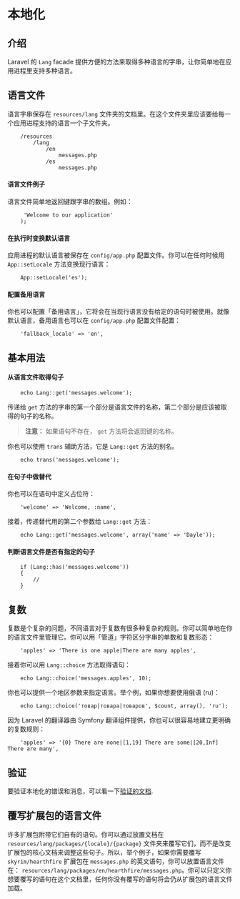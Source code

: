 # 本地化


## 介绍

Laravel 的 `Lang` facade 提供方便的方法来取得多种语言的字串，让你简单地在应用进程里支持多种语言。

## 语言文件

语言字串保存在 `resources/lang` 文件夹的文档里。在这个文件夹里应该要给每一个应用进程支持的语言一个子文件夹。

```
    /resources
        /lang
            /en
                messages.php
            /es
                messages.php
```

#### 语言文件例子

语言文件简单地返回键跟字串的数组。例如：

```
     'Welcome to our application'
    );
```

#### 在执行时变换默认语言

应用进程的默认语言被保存在 `config/app.php` 配置文件。你可以在任何时候用 `App::setLocale` 方法变换现行语言：

```
    App::setLocale('es');
```

#### 配置备用语言

你也可以配置「备用语言」，它将会在当现行语言没有给定的语句时被使用。就像默认语言，备用语言也可以在 `config/app.php` 配置文件配置：

```
    'fallback_locale' => 'en',
```

## 基本用法

#### 从语言文件取得句子

```
    echo Lang::get('messages.welcome');
```

传递给 `get` 方法的字串的第一个部分是语言文件的名称，第二个部分是应该被取得的句子的名称。

> **注意：** 如果语句不存在， `get` 方法将会返回键的名称。

你也可以使用 `trans` 辅助方法，它是 `Lang::get` 方法的别名。

```
    echo trans('messages.welcome');
```

#### 在句子中做替代

你也可以在语句中定义占位符：

```
    'welcome' => 'Welcome, :name',
```
接着，传递替代用的第二个参数给 `Lang::get` 方法：

```
    echo Lang::get('messages.welcome', array('name' => 'Dayle'));
```

#### 判断语言文件是否有指定的句子

```
    if (Lang::has('messages.welcome'))
    {
        //
    }
```

## 复数

复数是个复杂的问题，不同语言对于复数有很多种复杂的规则。你可以简单地在你的语言文件里管理它。你可以用「管道」字符区分字串的单数和复数形态：

```
    'apples' => 'There is one apple|There are many apples',
```

接着你可以用 `Lang::choice` 方法取得语句：

```
    echo Lang::choice('messages.apples', 10);
```

你也可以提供一个地区参数来指定语言。举个例，如果你想要使用俄语 (ru)：

```
    echo Lang::choice('товар|товара|товаров', $count, array(), 'ru');
```

因为 Laravel 的翻译器由 Symfony 翻译组件提供，你也可以很容易地建立更明确的复数规则：

```
    'apples' => '{0} There are none|[1,19] There are some|[20,Inf] There are many',
```

## 验证

要验证本地化的错误和消息，可以看一下[验证的文档](validation.md).

## 覆写扩展包的语言文件

许多扩展包附带它们自有的语句。你可以通过放置文档在 `resources/lang/packages/{locale}/{package}` 文件夹来覆写它们，而不是改变扩展包的核心文档来调整这些句子。所以，举个例子，如果你需要覆写 `skyrim/hearthfire` 扩展包在 `messages.php` 的英文语句，你可以放置语言文件在： `resources/lang/packages/en/hearthfire/messages.php`。你可以只定义你想要覆写的语句在这个文档里，任何你没有覆写的语句将会仍从扩展包的语言文件加载。